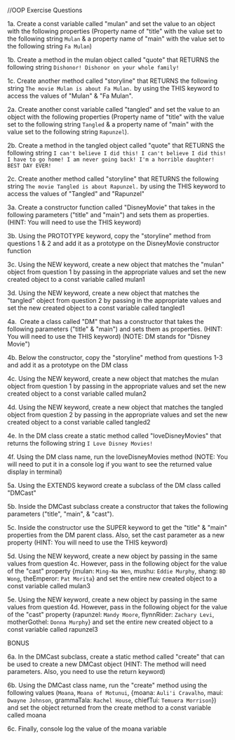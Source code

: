 //OOP Exercise Questions

1a. Create a const variable called "mulan" and set the value to an object with the following properties (Property name of "title" with the value set to the following string `Mulan` & a property name of "main" with the value set to the following string `Fa Mulan`)


1b. Create a method in the mulan object called "quote" that RETURNS the following string `Dishonor! Dishonor on your whole family!`


1c. Create another method called "storyline" that RETURNS the following string `The movie Mulan is about Fa Mulan.` by using the THIS keyword to access the values of "Mulan" & "Fa Mulan".


2a. Create another const variable called "tangled" and set the value to an object with the following properties (Property name of "title" with the value set to the following string `Tangled` & a property name of "main" with the value set to the following string `Rapunzel`).


2b. Create a method in the tangled object called "quote" that RETURNS the following string `I can't believe I did this! I can't believe I did this! I have to go home! I am never going back! I'm a horrible daughter! BEST DAY EVER!`


2c. Create another method called "storyline" that RETURNS the following string `The movie Tangled is about Rapunzel.` by using the THIS keyword to access the values of "Tangled" and "Rapunzel"


3a. Create a constructor function called "DisneyMovie" that takes in the following parameters ("title" and "main") and sets them as properties. (HINT: You will need to use the THIS keyword)


3b. Using the PROTOTYPE keyword, copy the "storyline" method from questions 1 & 2 and add it as a prototype on the DisneyMovie constructor function


3c. Using the NEW keyword, create a new object that matches the "mulan" object from question 1 by passing in the appropriate values and set the new created object to a const variable called mulan1


3d. Using the NEW keyword, create a new object that matches the "tangled" object from question 2 by passing in the appropriate values and set the new created object to a const variable called tangled1


4a.  Create a class called "DM" that has a constructor that takes the following parameters ("title" & "main") and sets them as properties. (HINT: You will need to use the THIS keyword) (NOTE: DM stands for "Disney Movie")


4b. Below the constructor, copy the "storyline" method from questions 1-3 and add it as a prototype on the DM class


4c. Using the NEW keyword, create a new object that matches the mulan object from question 1 by passing in the appropriate values and set the new created object to a const variable called mulan2


4d. Using the NEW keyword, create a new object that matches the tangled object from question 2 by passing in the appropriate values and set the new created object to a const variable called tangled2


4e. In the DM class create a static method called "loveDisneyMovies" that returns the following string `I Love Disney Movies!`


4f. Using the DM class name, run the loveDisneyMovies method (NOTE: You will need to put it in a console log if you want to see the returned value display in terminal)


5a. Using the EXTENDS keyword create a subclass of the DM class called "DMCast"


5b. Inside the DMCast subclass create a constructor that takes the following parameters ("title", "main", & "cast").


5c. Inside the constructor use the SUPER keyword to get the "title" & "main" properties from the DM parent class. Also, set the cast parameter as a new property (HINT: You will need to use the THIS keyword)


5d. Using the NEW keyword, create a new object by passing in the same values from question 4c. However, pass in the following object for the value of the "cast" property {mulan: `Ming-Na Wen`, mushu: `Eddie Murphy`, shang: `BD Wong`, theEmperor: `Pat Morita`} and set the entire new created object to a const variable called mulan3


5e. Using the NEW keyword, create a new object by passing in the same values from question 4d. However, pass in the following object for the value of the "cast" property {rapunzel: `Mandy Moore`, flynnRider: `Zachary Levi`, motherGothel: `Donna Murphy`} and set the entire new created object to a const variable called rapunzel3

BONUS

6a. In the DMCast subclass, create a static method called "create" that can be used to create a new DMCast object (HINT: The method will need parameters. Also, you need to use the return keyword)


6b. Using the DMCast class name, run the "create" method using the following values (`Moana`, `Moana of Motunui`, {moana: `Auli'i Cravalho`, maui: `Dwayne Johnson`, grammaTala: `Rachel House`, chiefTui: `Temuera Morrison`}) and set the object returned from the create method to a const variable called moana


6c. Finally, console log the value of the moana variable

